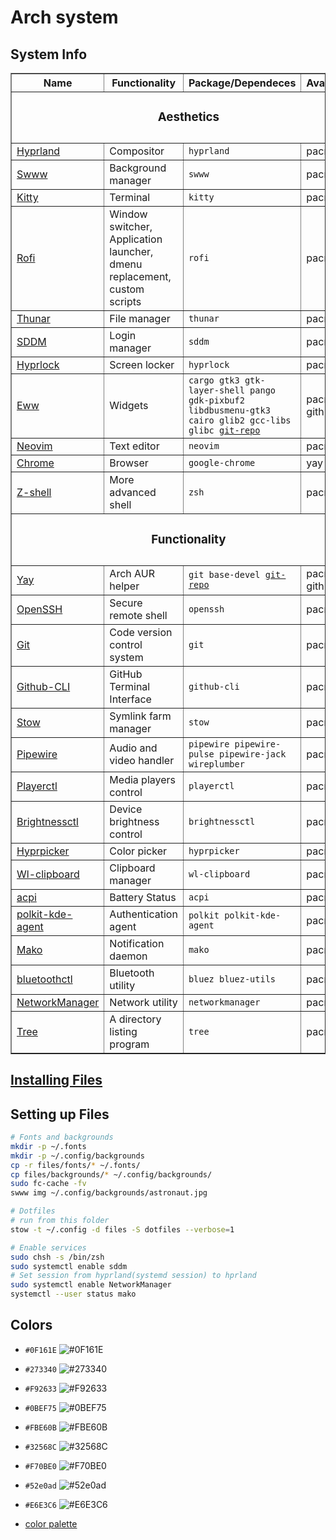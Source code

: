 # Arch system

## System Info
<table border="1">
  <thead>
    <tr>
      <th>Name</th>
      <th>Functionality</th>
      <th>Package/Dependeces</th>
      <th>Availability</th>
    </tr>
  </thead>
  <tbody>
    <tr>
        <td colspan=4><h3 style="text-align:center;">Aesthetics<h3></td>
    </tr>
    <tr>
      <td><a href="https://hyprland.org/">Hyprland</a></td>
      <td>Compositor</td>
      <td><code>hyprland</code></td>
      <td>pacman</td>
    </tr>
    <tr>
      <td><a href="https://github.com/GhostNaN/mpvpaper">Swww</a></td>
      <td>Background manager</td>
      <td><code>swww</code></td>
      <td>pacman</td>
    </tr>
    <tr>
      <td><a href="https://github.com/kovidgoyal/kitty">Kitty</a></td>
      <td>Terminal</td>
      <td><code>kitty</code></td>
      <td>pacman</td>
    </tr>
    <tr>
      <td><a href="https://github.com/davatorium/rofi">Rofi</a></td>
      <td>Window switcher, Application launcher, dmenu replacement, custom scripts</td>
      <td><code>rofi</code></td>
      <td>pacman</td>
    </tr>
    <tr>
      <td><a href="https://github.com/xfce-mirror/thunar">Thunar</a></td>
      <td>File manager</td>
      <td><code>thunar</code></td>
      <td>pacman</td>
    </tr>
    <tr>
      <td><a href="https://github.com/sddm/sddm">SDDM</a></td>
      <td>Login manager</td>
      <td><code>sddm</code></td>
      <td>pacman</td>
    </tr>
    <tr>
      <td><a href="https://github.com/hyprwm/hyprlock">Hyprlock</a></td>
      <td>Screen locker</td>
      <td><code>hyprlock</code></td>
      <td>pacman</td>
    </tr>
    <tr>
      <td><a href="https://github.com/elkowar/eww?tab=readme-ov-file">Eww</a></td>
      <td>Widgets</td>
      <td><code>cargo gtk3 gtk-layer-shell pango gdk-pixbuf2 libdbusmenu-gtk3 cairo glib2 gcc-libs glibc <a href="https://github.com/elkowar/eww?tab=readme-ov-file">git-repo</a></code></td>
      <td>pacman, github</td>
    </tr>
    <tr>
      <td><a href="https://github.com/neovim/neovim">Neovim</a></td>
      <td>Text editor</td>
      <td><code>neovim</code></td>
      <td>pacman</td>
    </tr>
    <tr>
      <td><a href="https://www.google.com/chrome/?brand=FHFK&ds_kid=43700078760035676&gad_source=1&gclid=Cj0KCQiAuou6BhDhARIsAIfgrn5arVJiSJFJjHgIOX8GFqG4ox2z7cb-GxT9lPCC4YlKvheOTRZha2QaAssBEALw_wcB&gclsrc=aw.ds">Chrome</a></td>
      <td>Browser</td>
      <td><code>google-chrome</code></td>
      <td>yay</td>
    </tr>
    <tr>
      <td><a href="https://wiki.archlinux.org/title/Zsh">Z-shell</a></td>
      <td>More advanced shell</td>
      <td><code>zsh</code></td>
      <td>pacman</td>
    </tr>
    <tr>
        <td colspan=4><h3 style="text-align:center;">Functionality<h3></td>
    </tr>
    <tr>
      <td><a href="https://github.com/Jguer/yay">Yay</a></td>
      <td>Arch AUR helper</td>
      <td><code>git base-devel <a href="https://aur.archlinux.org/yay.git">git-repo</a></code></td>
      <td>pacman, github</td>
    </tr>
    <tr>
      <td><a href="https://github.com/openssh/openssh-portable">OpenSSH</a></td>
      <td>Secure remote shell</td>
      <td><code>openssh</code></td>
      <td>pacman</td>
    </tr>
    <tr>
      <td><a href="https://git-scm.com/downloads/linux">Git</a></td>
      <td>Code version control system</td>
      <td><code>git</code></td>
      <td>pacman</td>
    </tr>
    <tr>
      <td><a href="https://github.com/cli/cli#installation">Github-CLI</a></td>
      <td>GitHub Terminal Interface</td>
      <td><code>github-cli</code></td>
      <td>pacman</td>
    </tr>
    <tr>
      <td><a href="https://github.com/aspiers/stow">Stow</a></td>
      <td>Symlink farm manager</td>
      <td><code>stow</code></td>
      <td>pacman</td>
    </tr>
    <tr>
      <td><a href="https://github.com/PipeWire/pipewire">Pipewire</a></td>
      <td>Audio and video handler</td>
      <td><code>pipewire pipewire-pulse pipewire-jack wireplumber</code></td>
      <td>pacman</td>
    </tr>
    <tr>
      <td><a href="https://github.com/altdesktop/playerctl">Playerctl</a></td>
      <td>Media players control</td>
      <td><code>playerctl</code></td>
      <td>pacman</td>
    </tr>
    <tr>
      <td><a href="https://github.com/Hummer12007/brightnessctl">Brightnessctl</a></td>
      <td>Device brightness control</td>
      <td><code>brightnessctl</code></td>
      <td>pacman</td>
    </tr>
    <tr>
      <td><a href="https://github.com/hyprwm/hyprpicker">Hyprpicker</a></td>
      <td>Color picker</td>
      <td><code>hyprpicker</code></td>
      <td>pacman</td>
    </tr>
    <tr>
      <td><a href="https://github.com/bugaevc/wl-clipboard">Wl-clipboard</a></td>
      <td>Clipboard manager</td>
      <td><code>wl-clipboard</code></td>
      <td>pacman</td>
    </tr>
    <tr>
      <td><a href="https://pkgs.org/download/acpi">acpi</a></td>
      <td>Battery Status</td>
      <td><code>acpi</code></td>
      <td>pacman</td>
    </tr>
    <tr>
      <td><a href="https://wiki.archlinux.org/title/Polkit">polkit-kde-agent</a></td>
      <td>Authentication agent</td>
      <td><code>polkit polkit-kde-agent</code></td>
      <td>pacman</td>
    </tr>
    <tr>
      <td><a href="https://github.com/emersion/mako">Mako</a></td>
      <td>Notification daemon</td>
      <td><code>mako</code></td>
      <td>pacman</td>
    </tr>
    <tr>
      <td><a href="https://wiki.archlinux.org/title/Bluetooth">bluetoothctl</a></td>
      <td>Bluetooth utility</td>
      <td><code>bluez bluez-utils</code></td>
      <td>pacman</td>
    </tr>
    <tr>
      <td><a href="https://wiki.archlinux.org/title/NetworkManager">NetworkManager</a></td>
      <td>Network utility</td>
      <td><code>networkmanager</code></td>
      <td>pacman</td>
    </tr>
    </tr>
      <td><a href="https://gitlab.com/OldManProgrammer/unix-tree">Tree</a></td>
      <td>A directory listing program</td>
      <td><code>tree</code></td>
      <td>pacman</td>
    </tr>
</tbody>
</table>

## [Installing Files](./Install.md)

## Setting up Files

```bash
# Fonts and backgrounds
mkdir -p ~/.fonts
mkdir -p ~/.config/backgrounds
cp -r files/fonts/* ~/.fonts/
cp files/backgrounds/* ~/.config/backgrounds/
sudo fc-cache -fv
swww img ~/.config/backgrounds/astronaut.jpg
```

```bash
# Dotfiles
# run from this folder
stow -t ~/.config -d files -S dotfiles --verbose=1
```

```bash
# Enable services
sudo chsh -s /bin/zsh
sudo systemctl enable sddm
# Set session from hyprland(systemd session) to hprland
sudo systemctl enable NetworkManager
systemctl --user status mako
```

## Colors

- `#0F161E` ![#0F161E](https://placehold.co/100x20/0F161E/0F161E.png)
- `#273340` ![#273340](https://placehold.co/100x20/273340/273340.png)
- `#F92633` ![#F92633](https://placehold.co/100x20/F92633/F92633.png)
- `#0BEF75` ![#0BEF75](https://placehold.co/100x20/0BEF75/0BEF75.png)
- `#FBE60B` ![#FBE60B](https://placehold.co/100x20/FBE60B/FBE60B.png)
- `#32568C` ![#32568C](https://placehold.co/100x20/32568C/32568C.png)
- `#F70BE0` ![#F70BE0](https://placehold.co/100x20/F70BE0/F70BE0.png)
- `#52e0ad` ![#52e0ad](https://placehold.co/100x20/52e0ad/52e0ad.png)
- `#E6E3C6` ![#E6E3C6](https://placehold.co/100x20/E6E3C6/E6E3C6.png)

- [color palette](https://coolors.co/0f161e-273340-e6e3c6-32568c-20dfaf-1dc973-dada0b-fda24a-c322c3-c63939)
